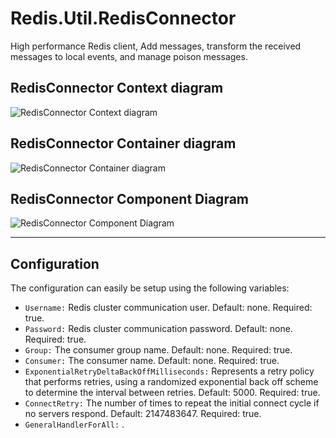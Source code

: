 # Redis.Util.RedisConnector
High performance Redis client, Add messages, transform the received messages to local events, and manage poison messages.

## RedisConnector Context diagram
![RedisConnector Context diagram](https://user-images.githubusercontent.com/43896049/150760902-8b84bf13-8ca8-4de2-b20e-f215f4fadc45.jpg)


## RedisConnector Container diagram
![RedisConnector Container diagram](https://user-images.githubusercontent.com/43896049/150774685-69a0e026-738f-453e-a5d4-3f075f027a40.jpg)

## RedisConnector Component Diagram
![RedisConnector Component Diagram](https://user-images.githubusercontent.com/43896049/150780733-cedcc8c3-f318-49eb-83b2-c01da129dc39.jpg)

---

## Configuration
The configuration can easily be setup using the following variables:
- `Username:` Redis cluster communication user. Default: none. Required: true.
- `Password:` Redis cluster communication password. Default: none. Required: true.
- `Group:` The consumer group name. Default: none. Required: true.
- `Consumer:` The consumer name. Default: none. Required: true.
- `ExponentialRetryDeltaBackOffMilliseconds:` Represents a retry policy that performs retries, using a randomized exponential
    back off scheme to determine the interval between retries. Default: 5000. Required: true.
- `ConnectRetry:` The number of times to repeat the initial connect cycle if no servers respond. Default: 2147483647. Required: true.
- `GeneralHandlerForAll:` .
